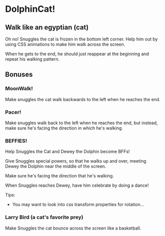 # DolphinCat!

## Walk like an egyptian (cat)

Oh no! Snuggles the cat is frozen in the bottom left corner. Help him out by
using CSS animations to make him walk across the screen.

When he gets to the end, he should just reappear at the beginning and repeat
his walking pattern.

## Bonuses

### MoonWalk!

Make snuggles the cat walk backwards to the left when he reaches the end.

### Pacer!

Make snuggles walk back to the left when he reaches the end, but instead, make
sure he's facing the direction in which he's walking.

### BEFFIES!

Help Snuggles the Cat and Dewey the Dolphin become BFFs!

Give Snuggles special powers, so that he walks up and over, meeting Dewey the Dolphin
near the middle of the screen.

Make sure he's facing the direction that he's walking.

When Snuggles reaches Dewey, have him celebrate by doing a dance!

Tips:
  * You may want to look into css transform properties for rotation...

### Larry Bird (a cat's favorite prey)

Make Snuggles the cat bounce across the screen like a basketball.
